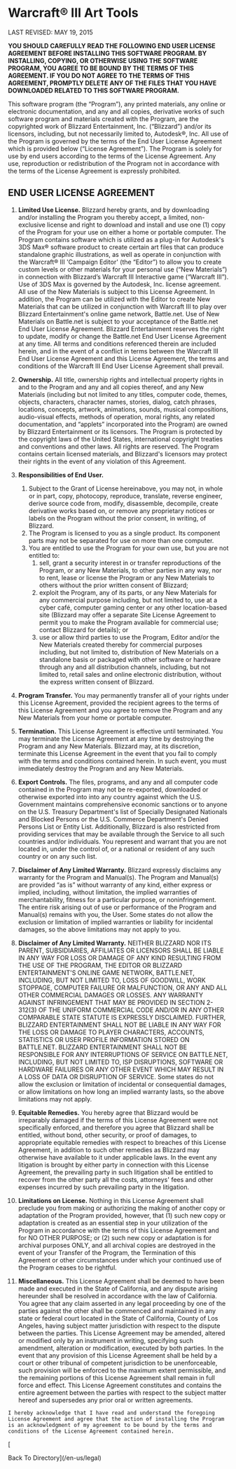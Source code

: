 Warcraft® III Art Tools
=======================

LAST REVISED: MAY 19, 2015

**YOU SHOULD CAREFULLY READ THE FOLLOWING END USER LICENSE AGREEMENT BEFORE INSTALLING THIS SOFTWARE PROGRAM. BY INSTALLING, COPYING, OR OTHERWISE USING THE SOFTWARE PROGRAM, YOU AGREE TO BE BOUND BY THE TERMS OF THIS AGREEMENT. IF YOU DO NOT AGREE TO THE TERMS OF THIS AGREEMENT, PROMPTLY DELETE ANY OF THE FILES THAT YOU HAVE DOWNLOADED RELATED TO THIS SOFTWARE PROGRAM.**

This software program (the “Program”), any printed materials, any online or electronic documentation, and any and all copies, derivative works of such software program and materials created with the Program, are the copyrighted work of Blizzard Entertainment, Inc. (“Blizzard”) and/or its licensors, including, but not necessarily limited to, Autodesk®, Inc. All use of the Program is governed by the terms of the End User License Agreement which is provided below (“License Agreement”). The Program is solely for use by end users according to the terms of the License Agreement. Any use, reproduction or redistribution of the Program not in accordance with the terms of the License Agreement is expressly prohibited.

END USER LICENSE AGREEMENT
--------------------------

1.  **Limited Use License.** Blizzard hereby grants, and by downloading and/or installing the Program you thereby accept, a limited, non-exclusive license and right to download and install and use one (1) copy of the Program for your use on either a home or portable computer. The Program contains software which is utilized as a plug-in for Autodesk's 3DS Max® software product to create certain art files that can produce standalone graphic illustrations, as well as operate in conjunction with the Warcraft® III 'Campaign Editor' (the “Editor”) to allow you to create custom levels or other materials for your personal use (“New Materials”) in connection with Blizzard’s Warcraft III Interactive game (“Warcraft III”). Use of 3DS Max is governed by the Autodesk, Inc. license agreement. All use of the New Materials is subject to this License Agreement. In addition, the Program can be utilized with the Editor to create New Materials that can be utilized in conjunction with Warcraft III to play over Blizzard Entertainment's online game network, Battle.net. Use of New Materials on Battle.net is subject to your acceptance of the Battle.net End User License Agreement. Blizzard Entertainment reserves the right to update, modify or change the Battle.net End User License Agreement at any time. All terms and conditions referenced therein are included herein, and in the event of a conflict in terms between the Warcraft III End User License Agreement and this License Agreement, the terms and conditions of the Warcraft III End User License Agreement shall prevail.
    
2.  **Ownership.** All title, ownership rights and intellectual property rights in and to the Program and any and all copies thereof, and any New Materials (including but not limited to any titles, computer code, themes, objects, characters, character names, stories, dialog, catch phrases, locations, concepts, artwork, animations, sounds, musical compositions, audio-visual effects, methods of operation, moral rights, any related documentation, and “applets” incorporated into the Program) are owned by Blizzard Entertainment or its licensors. The Program is protected by the copyright laws of the United States, international copyright treaties and conventions and other laws. All rights are reserved. The Program contains certain licensed materials, and Blizzard's licensors may protect their rights in the event of any violation of this Agreement.
    
3.  **Responsibilities of End User.**
    
    1.  Subject to the Grant of License hereinabove, you may not, in whole or in part, copy, photocopy, reproduce, translate, reverse engineer, derive source code from, modify, disassemble, decompile, create derivative works based on, or remove any proprietary notices or labels on the Program without the prior consent, in writing, of Blizzard.
    2.  The Program is licensed to you as a single product. Its component parts may not be separated for use on more than one computer.
    3.  You are entitled to use the Program for your own use, but you are not entitled to:
        1.  sell, grant a security interest in or transfer reproductions of the Program, or any New Materials, to other parties in any way, nor to rent, lease or license the Program or any New Materials to others without the prior written consent of Blizzard;
        2.  exploit the Program, any of its parts, or any New Materials for any commercial purpose including, but not limited to, use at a cyber café, computer gaming center or any other location-based site (Blizzard may offer a separate Site License Agreement to permit you to make the Program available for commercial use; contact Blizzard for details); or
        3.  use or allow third parties to use the Program, Editor and/or the New Materials created thereby for commercial purposes including, but not limited to, distribution of New Materials on a standalone basis or packaged with other software or hardware through any and all distribution channels, including, but not limited to, retail sales and online electronic distribution, without the express written consent of Blizzard.
4.  **Program Transfer.** You may permanently transfer all of your rights under this License Agreement, provided the recipient agrees to the terms of this License Agreement and you agree to remove the Program and any New Materials from your home or portable computer.
    
5.  **Termination.** This License Agreement is effective until terminated. You may terminate the License Agreement at any time by destroying the Program and any New Materials. Blizzard may, at its discretion, terminate this License Agreement in the event that you fail to comply with the terms and conditions contained herein. In such event, you must immediately destroy the Program and any New Materials.
    
6.  **Export Controls.** The files, programs, and any and all computer code contained in the Program may not be re-exported, downloaded or otherwise exported into into any country against which the U.S. Government maintains comprehensive economic sanctions or to anyone on the U.S. Treasury Department's list of Specially Designated Nationals and Blocked Persons or the U.S. Commerce Department's Denied Persons List or Entity List. Additionally, Blizzard is also restricted from providing services that may be available through the Service to all such countries and/or individuals. You represent and warrant that you are not located in, under the control of, or a national or resident of any such country or on any such list.
    
7.  **Disclaimer of Any Limited Warranty.** Blizzard expressly disclaims any warranty for the Program and Manual(s). The Program and Manual(s) are provided “as is” without warranty of any kind, either express or implied, including, without limitation, the implied warranties of merchantability, fitness for a particular purpose, or noninfringement. The entire risk arising out of use or performance of the Program and Manual(s) remains with you, the User. Some states do not allow the exclusion or limitation of implied warranties or liability for incidental damages, so the above limitations may not apply to you.
    
8.  **Disclaimer of Any Limited Warranty.** NEITHER BLIZZARD NOR ITS PARENT, SUBSIDIARIES, AFFILIATES OR LICENSORS SHALL BE LIABLE IN ANY WAY FOR LOSS OR DAMAGE OF ANY KIND RESULTING FROM THE USE OF THE PROGRAM, THE EDITOR OR BLIZZARD ENTERTAINMENT'S ONLINE GAME NETWORK, BATTLE.NET, INCLUDING, BUT NOT LIMITED TO, LOSS OF GOODWILL, WORK STOPPAGE, COMPUTER FAILURE OR MALFUNCTION, OR ANY AND ALL OTHER COMMERCIAL DAMAGES OR LOSSES. ANY WARRANTY AGAINST INFRINGEMENT THAT MAY BE PROVIDED IN SECTION 2-312(3) OF THE UNIFORM COMMERCIAL CODE AND/OR IN ANY OTHER COMPARABLE STATE STATUTE IS EXPRESSLY DISCLAIMED. FURTHER, BLIZZARD ENTERTAINMENT SHALL NOT BE LIABLE IN ANY WAY FOR THE LOSS OR DAMAGE TO PLAYER CHARACTERS, ACCOUNTS, STATISTICS OR USER PROFILE INFORMATION STORED ON BATTLE.NET. BLIZZARD ENTERTAINMENT SHALL NOT BE RESPONSIBLE FOR ANY INTERRUPTIONS OF SERVICE ON BATTLE.NET, INCLUDING, BUT NOT LIMITED TO, ISP DISRUPTIONS, SOFTWARE OR HARDWARE FAILURES OR ANY OTHER EVENT WHICH MAY RESULT IN A LOSS OF DATA OR DISRUPTION OF SERVICE. Some states do not allow the exclusion or limitation of incidental or consequential damages, or allow limitations on how long an implied warranty lasts, so the above limitations may not apply.
    
9.  **Equitable Remedies.** You hereby agree that Blizzard would be irreparably damaged if the terms of this License Agreement were not specifically enforced, and therefore you agree that Blizzard shall be entitled, without bond, other security, or proof of damages, to appropriate equitable remedies with respect to breaches of this License Agreement, in addition to such other remedies as Blizzard may otherwise have available to it under applicable laws. In the event any litigation is brought by either party in connection with this License Agreement, the prevailing party in such litigation shall be entitled to recover from the other party all the costs, attorneys' fees and other expenses incurred by such prevailing party in the litigation.
    
10.  **Limitations on License.** Nothing in this License Agreement shall preclude you from making or authorizing the making of another copy or adaptation of the Program provided, however, that (1) such new copy or adaptation is created as an essential step in your utilization of the Program in accordance with the terms of this License Agreement and for NO OTHER PURPOSE; or (2) such new copy or adaptation is for archival purposes ONLY, and all archival copies are destroyed in the event of your Transfer of the Program, the Termination of this Agreement or other circumstances under which your continued use of the Program ceases to be rightful.
    
11.  **Miscellaneous.** This License Agreement shall be deemed to have been made and executed in the State of California, and any dispute arising hereunder shall be resolved in accordance with the law of California. You agree that any claim asserted in any legal proceeding by one of the parties against the other shall be commenced and maintained in any state or federal court located in the State of California, County of Los Angeles, having subject matter jurisdiction with respect to the dispute between the parties. This License Agreement may be amended, altered or modified only by an instrument in writing, specifying such amendment, alteration or modification, executed by both parties. In the event that any provision of this License Agreement shall be held by a court or other tribunal of competent jurisdiction to be unenforceable, such provision will be enforced to the maximum extent permissible, and the remaining portions of this License Agreement shall remain in full force and effect. This License Agreement constitutes and contains the entire agreement between the parties with respect to the subject matter hereof and supersedes any prior oral or written agreements.
    
    I hereby acknowledge that I have read and understand the foregoing License Agreement and agree that the action of installing the Program is an acknowledgment of my agreement to be bound by the terms and conditions of the License Agreement contained herein.
    

[

Back To Directory](/en-us/legal)